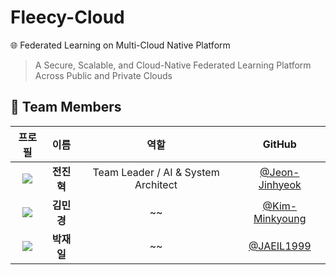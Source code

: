 # Fleecy-Cloud

🌐 Federated Learning on Multi-Cloud Native Platform
> A Secure, Scalable, and Cloud-Native Federated Learning Platform Across Public and Private Clouds

## 👥 Team Members
| 프로필 | 이름 | 역할 | GitHub |
|:------:|:-----:|:-----:|:--------:|
| ![](https://github.com/Jeon-Jinhyeok.png?size=80) | **전진혁** | Team Leader / AI & System Architect | [@Jeon-Jinhyeok](https://github.com/Jeon-Jinhyeok) |
| ![](https://github.com/kim-minkyoung.png?size=80) | **김민경** | ~~ | [@Kim-Minkyoung](https://github.com/kim-minkyoung) |
| ![](https://github.com/JAEIL1999.png?size=80) | **박재일** | ~~ | [@JAEIL1999](https://github.com/JAEIL1999) |

